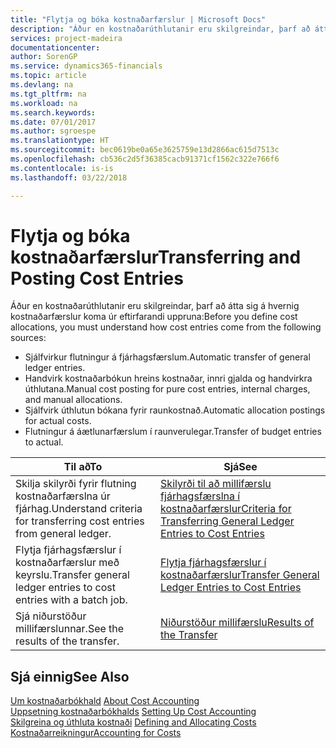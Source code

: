 ```yaml
---
title: "Flytja og bóka kostnaðarfærslur | Microsoft Docs"
description: "Áður en kostnaðarúthlutanir eru skilgreindar, þarf að átta sig á hvaðan kostnaðarfærslur koma."
services: project-madeira
documentationcenter: 
author: SorenGP
ms.service: dynamics365-financials
ms.topic: article
ms.devlang: na
ms.tgt_pltfrm: na
ms.workload: na
ms.search.keywords: 
ms.date: 07/01/2017
ms.author: sgroespe
ms.translationtype: HT
ms.sourcegitcommit: bec0619be0a65e3625759e13d2866ac615d7513c
ms.openlocfilehash: cb536c2d5f36385cacb91371cf1562c322e766f6
ms.contentlocale: is-is
ms.lasthandoff: 03/22/2018

---
```

# <a name="transferring-and-posting-cost-entries"></a><span data-ttu-id="ecc74-103">Flytja og bóka kostnaðarfærslur</span><span class="sxs-lookup"><span data-stu-id="ecc74-103">Transferring and Posting Cost Entries</span></span>
<span data-ttu-id="ecc74-104">Áður en kostnaðarúthlutanir eru skilgreindar, þarf að átta sig á hvernig kostnaðarfærslur koma úr eftirfarandi uppruna:</span><span class="sxs-lookup"><span data-stu-id="ecc74-104">Before you define cost allocations, you must understand how cost entries come from the following sources:</span></span>  

-   <span data-ttu-id="ecc74-105">Sjálfvirkur flutningur á fjárhagsfærslum.</span><span class="sxs-lookup"><span data-stu-id="ecc74-105">Automatic transfer of general ledger entries.</span></span>  
-   <span data-ttu-id="ecc74-106">Handvirk kostnaðarbókun hreins kostnaðar, innri gjalda og handvirkra úthlutana.</span><span class="sxs-lookup"><span data-stu-id="ecc74-106">Manual cost posting for pure cost entries, internal charges, and manual allocations.</span></span>  
-   <span data-ttu-id="ecc74-107">Sjálfvirk úthlutun bókana fyrir raunkostnað.</span><span class="sxs-lookup"><span data-stu-id="ecc74-107">Automatic allocation postings for actual costs.</span></span>  
-   <span data-ttu-id="ecc74-108">Flutningur á áætlunarfærslum í raunverulegar.</span><span class="sxs-lookup"><span data-stu-id="ecc74-108">Transfer of budget entries to actual.</span></span>  

|<span data-ttu-id="ecc74-109">**Til að**</span><span class="sxs-lookup"><span data-stu-id="ecc74-109">**To**</span></span>|<span data-ttu-id="ecc74-110">**Sjá**</span><span class="sxs-lookup"><span data-stu-id="ecc74-110">**See**</span></span>|  
|------------|-------------|  
|<span data-ttu-id="ecc74-111">Skilja skilyrði fyrir flutning kostnaðarfærslna úr fjárhag.</span><span class="sxs-lookup"><span data-stu-id="ecc74-111">Understand criteria for transferring cost entries from general ledger.</span></span>|[<span data-ttu-id="ecc74-112">Skilyrði til að millifærslu fjárhagsfærslna í kostnaðarfærslur</span><span class="sxs-lookup"><span data-stu-id="ecc74-112">Criteria for Transferring General Ledger Entries to Cost Entries</span></span>](finance-criteria-for-transferring-general-ledger-entries-to-cost-entries.md)|  
|<span data-ttu-id="ecc74-113">Flytja fjárhagsfærslur í kostnaðarfærslur með keyrslu.</span><span class="sxs-lookup"><span data-stu-id="ecc74-113">Transfer general ledger entries to cost entries with a batch job.</span></span>|[<span data-ttu-id="ecc74-114">Flytja fjárhagsfærslur í kostnaðarfærslur</span><span class="sxs-lookup"><span data-stu-id="ecc74-114">Transfer General Ledger Entries to Cost Entries</span></span>](finance-how-to-transfer-general-ledger-entries-to-cost-entries.md)|  
|<span data-ttu-id="ecc74-115">Sjá niðurstöður millifærslunnar.</span><span class="sxs-lookup"><span data-stu-id="ecc74-115">See the results of the transfer.</span></span>|[<span data-ttu-id="ecc74-116">Niðurstöður millifærslu</span><span class="sxs-lookup"><span data-stu-id="ecc74-116">Results of the Transfer</span></span>](finance-results-of-the-transfer.md)|  

## <a name="see-also"></a><span data-ttu-id="ecc74-117">Sjá einnig</span><span class="sxs-lookup"><span data-stu-id="ecc74-117">See Also</span></span>  
 <span data-ttu-id="ecc74-118">[Um kostnaðarbókhald](finance-about-cost-accounting.md) </span><span class="sxs-lookup"><span data-stu-id="ecc74-118">[About Cost Accounting](finance-about-cost-accounting.md) </span></span>  
 <span data-ttu-id="ecc74-119">[Uppsetning kostnaðarbókhalds](finance-set-up-cost-accounting.md) </span><span class="sxs-lookup"><span data-stu-id="ecc74-119">[Setting Up Cost Accounting](finance-set-up-cost-accounting.md) </span></span>  
 <span data-ttu-id="ecc74-120">[Skilgreina og úthluta kostnaði](finance-define-and-allocate-costs.md) </span><span class="sxs-lookup"><span data-stu-id="ecc74-120">[Defining and Allocating Costs](finance-define-and-allocate-costs.md) </span></span>  
 [<span data-ttu-id="ecc74-121">Kostnaðarreikningur</span><span class="sxs-lookup"><span data-stu-id="ecc74-121">Accounting for Costs</span></span>](finance-manage-cost-accounting.md)

